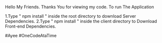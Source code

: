 Hello My Friends.
Thanks You for viewing my code.
To run The Application

1.Type " npm install " inside the root directory to download Server Dependencies.
2.Type " npm install " inside the client directory to Download Front-end Dependencies.

#Ayee
#OneCodeAtaTime
